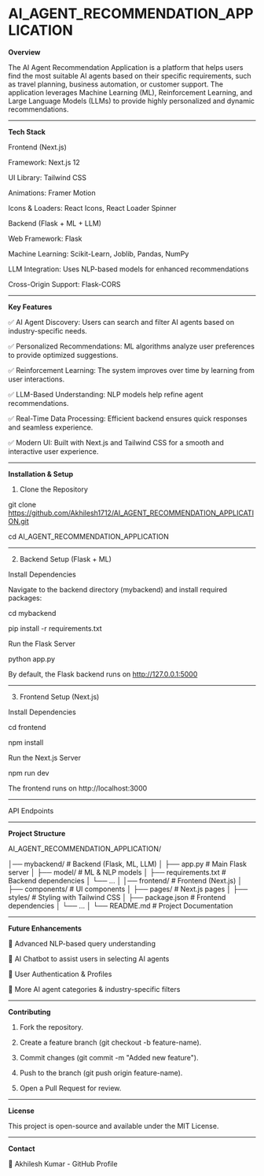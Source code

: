 # AI_AGENT_RECOMMENDATION_APPLICATION

**Overview**

The AI Agent Recommendation Application is a platform that helps users find the most suitable AI agents based on their specific requirements, such as travel planning, business automation, or customer support. The application leverages Machine Learning (ML), Reinforcement Learning, and Large Language Models (LLMs) to provide highly personalized and dynamic recommendations.


---

**Tech Stack**

Frontend (Next.js)

Framework: Next.js 12

UI Library: Tailwind CSS

Animations: Framer Motion

Icons & Loaders: React Icons, React Loader Spinner


Backend (Flask + ML + LLM)

Web Framework: Flask

Machine Learning: Scikit-Learn, Joblib, Pandas, NumPy

LLM Integration: Uses NLP-based models for enhanced recommendations

Cross-Origin Support: Flask-CORS



---

**Key Features**

✅ AI Agent Discovery: Users can search and filter AI agents based on industry-specific needs.

✅ Personalized Recommendations: ML algorithms analyze user preferences to provide optimized suggestions.

✅ Reinforcement Learning: The system improves over time by learning from user interactions.

✅ LLM-Based Understanding: NLP models help refine agent recommendations.

✅ Real-Time Data Processing: Efficient backend ensures quick responses and seamless experience.

✅ Modern UI: Built with Next.js and Tailwind CSS for a smooth and interactive user experience.


---

**Installation & Setup**

1. Clone the Repository

git clone https://github.com/Akhilesh1712/AI_AGENT_RECOMMENDATION_APPLICATION.git

cd AI_AGENT_RECOMMENDATION_APPLICATION


---

2. Backend Setup (Flask + ML)

Install Dependencies

Navigate to the backend directory (mybackend) and install required packages:

cd mybackend

pip install -r requirements.txt

Run the Flask Server

python app.py

By default, the Flask backend runs on http://127.0.0.1:5000


---

3. Frontend Setup (Next.js)

Install Dependencies

cd frontend

npm install

Run the Next.js Server

npm run dev

The frontend runs on http://localhost:3000


---

API Endpoints


---

**Project Structure**

AI_AGENT_RECOMMENDATION_APPLICATION/

│── mybackend/    # Backend (Flask, ML, LLM)
│   ├── app.py                # Main Flask server
│   ├── model/                # ML & NLP models
│   ├── requirements.txt       # Backend dependencies
│   └── ...
│
│── frontend/                 # Frontend (Next.js)
│   ├── components/           # UI components
│   ├── pages/                # Next.js pages
│   ├── styles/               # Styling with Tailwind CSS
│   ├── package.json          # Frontend dependencies
│   └── ...
│
└── README.md                 # Project Documentation


---

**Future Enhancements**

🔹 Advanced NLP-based query understanding

🔹 AI Chatbot to assist users in selecting AI agents

🔹 User Authentication & Profiles

🔹 More AI agent categories & industry-specific filters


---

**Contributing**

1. Fork the repository.


2. Create a feature branch (git checkout -b feature-name).


3. Commit changes (git commit -m "Added new feature").


4. Push to the branch (git push origin feature-name).


5. Open a Pull Request for review.




---

**License**

This project is open-source and available under the MIT License.


---

**Contact**

📧 Akhilesh Kumar - GitHub Profile


